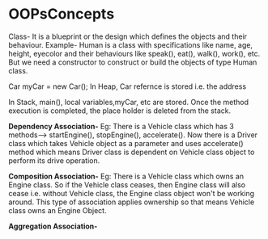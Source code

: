 # OOPsConcepts
Class- It is a blueprint or the design which defines the objects and their behaviour.
Example- Human is a class with specifications like name, age, height, eyecolor and their behaviours like speak(), eat(), walk(), work(), etc.
But we need a constructor to construct or build the objects of type Human class.

Car myCar = new Car();
In Heap, Car refernce is stored i.e. the address

In Stack, main(), local variables,myCar, etc are stored. Once the method execution is completed, the place holder is deleted from the stack.

**Dependency Association-**
Eg: There is a Vehicle class which has 3 methods--> startEngine(), stopEngine(), accelerate(). Now there is a Driver class which takes Vehicle object as a parameter and uses accelerate() method which means Driver class is dependent on Vehicle class object to perform its drive operation.

**Composition Association-**
Eg: There is a Vehicle class which owns an Engine class. So if the Vehicle class ceases, then Engine class will also cease i.e. without Vehicle class, the Engine class object won't be working around. This type of association applies ownership so that means Vehicle class owns an Engine Object.

**Aggregation Association-**


